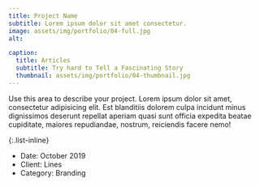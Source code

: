 ```yaml
---
title: Project Name
subtitle: Lorem ipsum dolor sit amet consectetur.
image: assets/img/portfolio/04-full.jpg
alt: 

caption:
  title: Articles
  subtitle: Try hard to Tell a Fascinating Story 
  thumbnail: assets/img/portfolio/04-thumbnail.jpg
---
```

Use this area to describe your project. Lorem ipsum dolor sit amet, consectetur adipisicing elit. Est blanditiis dolorem culpa incidunt minus dignissimos deserunt repellat aperiam quasi sunt officia expedita beatae cupiditate, maiores repudiandae, nostrum, reiciendis facere nemo!

{:.list-inline}
- Date: October 2019
- Client: Lines
- Category: Branding

